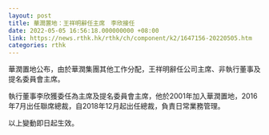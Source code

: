 ```yaml
---
layout: post
title: 華潤置地：王祥明辭任主席　李欣接任
date: 2022-05-05 16:56:18.000000000 +08:00
link: https://news.rthk.hk/rthk/ch/component/k2/1647156-20220505.htm
categories: rthk
---
```


華潤置地公布，由於華潤集團其他工作分配，王祥明辭任公司主席、非執行董事及提名委員會主席。

執行董事李欣獲委任為主席及提名委員會主席，他於2001年加入華潤置地，2016年7月出任聯席總裁，自2018年12月起出任總裁，負責日常業務管理。

以上變動即日起生效。
